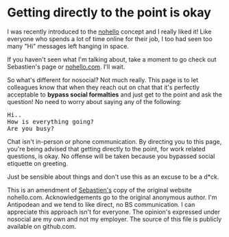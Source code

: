 # Getting directly to the point is okay
I was recently introduced to the [nohello](https://aka.ms/nohello) concept and I really liked it! Like everyone who spends a lot of time online for their job, I too had seen too many "Hi" messages left hanging in space.

If you haven't seen what I'm talking about, take a moment to go check out Sebastien's page or [nohello.com](http://www.nohello.com/). I'll wait.

So what's different for nosocial? Not much really. This page is to let colleagues know that when they reach out on chat that it's perfectly acceptable to **bypass social formalties** and just get to the point and ask the question! No need to worry about saying any of the following:
<pre>
Hi..
How is everything going?
Are you busy?
</pre>
Chat isn't in-person or phone communication. By directing you to this page, you're being advised that getting directly to the point, for work related questions, is okay. No offense will be taken because you bypassed social etiquette on greeting.

Just be sensible about things and don't use this as an excuse to be a d*ck.

This is an amendment of [Sebastien's](https://github.com/sbmueller) copy of the original website nohello.com. Acknowledgements go to the original anonymous author. I'm Antipodean and we tend to like direct, no BS communication. I can appreciate this approach isn't for everyone. The opinion's expressed under nosocial are my own and not my employer. The source of this file is publicly available on github.com.

